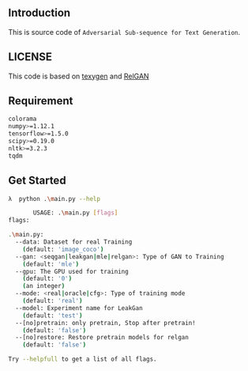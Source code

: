 
## Introduction

This is source code of ``Adversarial Sub-sequence for Text Generation``.

## LICENSE

This code is based on [texygen](https://github.com/geek-ai/Texygen) and [RelGAN](https://github.com/weilinie/RelGAN)

## Requirement

```bash
colorama
numpy>=1.12.1
tensorflow>=1.5.0
scipy>=0.19.0
nltk>=3.2.3
tqdm
```

## Get Started

```bash
λ  python .\main.py --help

       USAGE: .\main.py [flags]
flags:

.\main.py:
  --data: Dataset for real Training
    (default: 'image_coco')
  --gan: <seqgan|leakgan|mle|relgan>: Type of GAN to Training
    (default: 'mle')
  --gpu: The GPU used for training
    (default: '0')
    (an integer)
  --mode: <real|oracle|cfg>: Type of training mode
    (default: 'real')
  --model: Experiment name for LeakGan
    (default: 'test')
  --[no]pretrain: only pretrain, Stop after pretrain!
    (default: 'false')
  --[no]restore: Restore pretrain models for relgan
    (default: 'false')

Try --helpfull to get a list of all flags.
```
